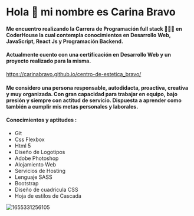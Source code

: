 # Hola 👋 mi nombre es Carina Bravo  
  
#### Me encuentro realizando la Carrera de Programación full stack 👩🏻‍💻 en CoderHouse la cual contempla conocimientos en Desarrollo Web, JavaScript, React Js y Programación Backend. 
#### Actualmente cuento con una certificación en Desarrollo Web y un proyecto realizado para la misma. 
https://carinabravo.github.io/centro-de-estetica_bravo/
#### Me considero una persona responsable, autodidacta, proactiva, creativa y muy organizada. Con gran capacidad para trabajar en equipo, bajo presión y siempre con actitud de servicio. Dispuesta a aprender como también a cumplir mis metas personales y laborales.

#### Conocimientos y aptitudes :

- Git
- Css Flexbox
- Html 5
- Diseño de Logotipos
- Adobe Photoshop
- Alojamiento Web
- Servicios de Hosting
- Lenguaje SASS
- Bootstrap
- Diseño de cuadricula CSS
- Hoja de estilos de Cascada


![1655331256105](https://user-images.githubusercontent.com/54654136/186049433-e75e8d57-7462-49a1-9eb6-a87ba8ba43da.jpg)
